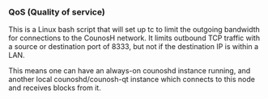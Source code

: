 ### QoS (Quality of service) ###

This is a Linux bash script that will set up tc to limit the outgoing bandwidth for connections to the CounosH network. It limits outbound TCP traffic with a source or destination port of 8333, but not if the destination IP is within a LAN.

This means one can have an always-on counoshd instance running, and another local counoshd/counosh-qt instance which connects to this node and receives blocks from it.
